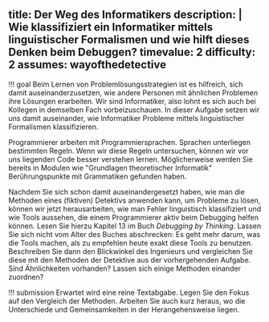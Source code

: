 title: Der Weg des Informatikers
description: |
  Wie klassifiziert ein Informatiker mittels linguistischer Formalismen und wie hilft dieses 
  Denken beim Debuggen? 
timevalue: 2
difficulty: 2
assumes: wayofthedetective
---
!!! goal
    Beim Lernen von Problemlösungsstrategien ist es hilfreich, sich damit auseinanderzusetzen, 
    wie andere Personen mit ähnlichen Problemen ihre Lösungen erarbeiten.
    Wir sind Informatiker, also lohnt es sich auch bei Kollegen in demselben Fach vorbeizuschauen.
    In dieser Aufgabe setzen wir uns damit auseinander, wie Informatiker Probleme mittels 
    linguistischer Formalismen klassifizieren.

Programmierer arbeiten mit Programmiersprachen.
Sprachen unterliegen bestimmten Regeln.
Wenn wir diese Regeln untersuchen, können wir vor uns liegenden Code besser verstehen lernen.
Möglicherweise werden Sie bereits in Modulen wie "Grundlagen theoretischer Informatik" 
Berührungspunkte mit Grammatiken gefunden haben.

Nachdem Sie sich schon damit auseinandergesetzt haben, wie man die Methoden eines 
(fiktiven) Detektivs anwenden kann, um Probleme zu lösen, können wir jetzt herausarbeiten, 
wie man Fehler linguistisch klassifiziert und wie Tools aussehen, die einem Programmierer aktiv 
beim Debugging helfen können.
Lesen Sie hierzu Kapitel 13 im Buch _Debugging by Thinking_.
Lassen Sie sich nicht vom Alter des Buches abschrecken: Es geht mehr darum, was die Tools machen,
als zu empfehlen heute exakt diese Tools zu benutzen.
Beschreiben Sie dann den Blickwinkel des Ingenieurs und vergleichen Sie diese mit den Methoden der 
Detektive aus der vorhergehenden Aufgabe.
Sind Ähnlichkeiten vorhanden?
Lassen sich einige Methoden einander zuordnen?

!!! submission
    Erwartet wird eine reine Textabgabe.
    Legen Sie den Fokus auf den Vergleich der Methoden.
    Arbeiten Sie auch kurz heraus, wo die Unterschiede und Gemeinsamkeiten in der 
    Herangehensweise liegen. 
    
